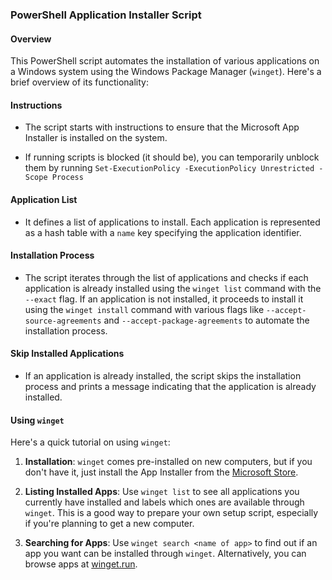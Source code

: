 ### PowerShell Application Installer Script

#### Overview

This PowerShell script automates the installation of various applications on a Windows system using the Windows Package Manager (`winget`). Here's a brief overview of its functionality:

#### Instructions

- The script starts with instructions to ensure that the Microsoft App Installer is installed on the system.

- If running scripts is blocked (it should be), you can temporarily unblock them by running `Set-ExecutionPolicy -ExecutionPolicy Unrestricted -Scope Process`

#### Application List

- It defines a list of applications to install. Each application is represented as a hash table with a `name` key specifying the application identifier.

#### Installation Process

- The script iterates through the list of applications and checks if each application is already installed using the `winget list` command with the `--exact` flag. If an application is not installed, it proceeds to install it using the `winget install` command with various flags like `--accept-source-agreements` and `--accept-package-agreements` to automate the installation process.

#### Skip Installed Applications

- If an application is already installed, the script skips the installation process and prints a message indicating that the application is already installed.

#### Using `winget`

Here's a quick tutorial on using `winget`:

1. **Installation**: `winget` comes pre-installed on new computers, but if you don't have it, just install the App Installer from the [Microsoft Store](https://www.microsoft.com/en-us/p/app-installer/9nblggh4nns1).

2. **Listing Installed Apps**: Use `winget list` to see all applications you currently have installed and labels which ones are available through `winget`. This is a good way to prepare your own setup script, especially if you're planning to get a new computer.

3. **Searching for Apps**: Use `winget search <name of app>` to find out if an app you want can be installed through `winget`. Alternatively, you can browse apps at [winget.run](https://winget.run/).
